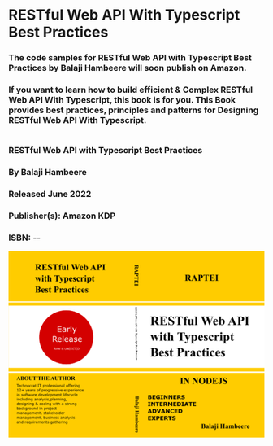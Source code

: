 # RESTful Web API With Typescript Best Practices

### The code samples for RESTful Web API with Typescript Best Practices by Balaji Hambeere will soon publish on Amazon.

### If you want to learn how to build efficient & Complex RESTful Web API With Typescript, this book is for you. This Book provides best practices, principles and patterns for Designing RESTful Web API With Typescript.

#

### RESTful Web API with Typescript Best Practices
### By Balaji Hambeere
### Released June 2022
### Publisher(s): Amazon KDP
### ISBN: --

![RESTful Web API With Typescript Best Practices](Book-Cover.png)
